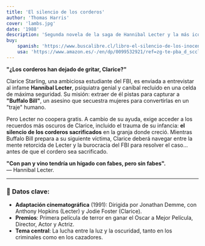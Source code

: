 ```yaml
---
title: 'El silencio de los corderos'  
author: 'Thomas Harris'  
cover: 'lambs.jpg'  
date: '1988'  
description: 'Segunda novela de la saga de Hannibal Lecter y la más icónica gracias a su adaptación cinematográfica ganadora de 5 Oscars. La joven agente del FBI Clarice Starling es asignada para entrevistar al brillante pero psicópata Dr. Hannibal Lecter, encarcelado por canibalismo, con el fin de obtener su perfil psicológico y atrapar a "Buffalo Bill", un asesino en serie que despelleja a sus víctimas. Lecter, jugando un macabro juego de manipulación, exige a cambio detalles traumáticos del pasado de Clarice. Una obra maestra del thriller psicológico que explora la dualidad entre monstruosidad y humanidad.'  
buy:  
    spanish: 'https://www.buscalibre.cl/libro-el-silencio-de-los-inocentes/9786073830294/p/54996222'  
    usa: 'https://www.amazon.es/-/en/dp/0099532921/ref=zg-te-pba_d_sccl_2_1/258-9712495-2706226?psc=1'  
---  
```


**"¿Los corderos han dejado de gritar, Clarice?"**  

Clarice Starling, una ambiciosa estudiante del FBI, es enviada a entrevistar al infame **Hannibal Lecter**, psiquiatra genial y caníbal recluido en una celda de máxima seguridad. Su misión: extraer de él pistas para capturar a **"Buffalo Bill"**, un asesino que secuestra mujeres para convertirlas en un "traje" humano.  

Pero Lecter no coopera gratis. A cambio de su ayuda, exige acceder a los recuerdos más oscuros de Clarice, incluido el trauma de su infancia: **el silencio de los corderos sacrificados** en la granja donde creció. Mientras Buffalo Bill prepara a su siguiente víctima, Clarice deberá navegar entre la mente retorcida de Lecter y la burocracia del FBI para resolver el caso... antes de que el cordero sea sacrificado.  

**"Con pan y vino tendría un hígado con fabes, pero sin fabes".**  
— Hannibal Lecter.  

---  

### 📌 **Datos clave**:  
- **Adaptación cinematográfica** (1991): Dirigida por Jonathan Demme, con Anthony Hopkins (Lecter) y Jodie Foster (Clarice).  
- **Premios**: Primera película de terror en ganar el Oscar a Mejor Película, Director, Actor y Actriz.  
- **Tema central**: La lucha entre la luz y la oscuridad, tanto en los criminales como en los cazadores.  